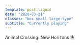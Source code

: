```yaml
---
template: post.liquid
date: "2020-03-21"
classes: "box small large-type"
subtitle: "Currently playing"
---
```


Animal Crossing: New Horizons 🏝